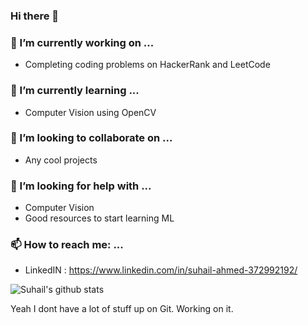 ### Hi there 👋

### 🔭 I’m currently working on ...
- Completing coding problems on HackerRank and LeetCode

### 🌱 I’m currently learning ...
- Computer Vision using OpenCV

### 👯 I’m looking to collaborate on ...
- Any cool projects

### 🤔 I’m looking for help with ...
- Computer Vision
- Good resources to start learning ML

### 📫 How to reach me: ...
- LinkedIN : https://www.linkedin.com/in/suhail-ahmed-372992192/

![Suhail's github stats](https://github-readme-stats.vercel.app/api?username=SuhailAhmedVelorum&count_private=false)

Yeah I dont have a lot of stuff up on Git. Working on it.
